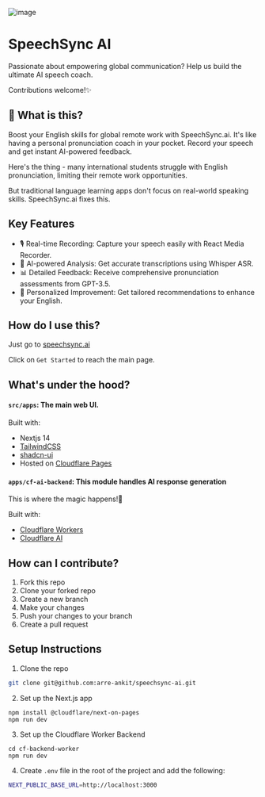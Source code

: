 
![image](https://github.com/user-attachments/assets/e1ccd982-c6b4-4d89-85fd-0c80b5034bba)


# SpeechSync AI
Passionate about empowering global communication? Help us build the ultimate AI speech coach.

Contributions welcome!✨

## 👀 What is this?

Boost your English skills for global remote work with SpeechSync.ai. It's like having a personal pronunciation coach in your pocket.
Record your speech and get instant AI-powered feedback.

Here's the thing - many international students struggle with English pronunciation, limiting their remote work opportunities.

But traditional language learning apps don't focus on real-world speaking skills.
SpeechSync.ai fixes this.

## Key Features
- 🎙️ Real-time Recording: Capture your speech easily with React Media Recorder.
- 🤖 AI-powered Analysis: Get accurate transcriptions using Whisper ASR.
- 📊 Detailed Feedback: Receive comprehensive pronunciation assessments from GPT-3.5.
- 🎯 Personalized Improvement: Get tailored recommendations to enhance your English.


## How do I use this?

Just go to [speechsync.ai](https://speechsync-ai.pages.dev/)

Click on `Get Started` to reach the main page.



## What's under the hood?
#### `src/apps`: The main web UI.

Built with:

- Nextjs 14
- [TailwindCSS](https://tailwindcss.com)
- [shadcn-ui](https://ui.shadcn.com)
- Hosted on [Cloudflare Pages](https://pages.cloudflare.com/)

#### `apps/cf-ai-backend`: This module handles AI response generation

This is where the magic happens!💫

Built with:

- [Cloudflare Workers](https://workers.cloudflare.com/)
- [Cloudflare AI](https://ai.cloudflare.com)


## How can I contribute?

1. Fork this repo
2. Clone your forked repo
3. Create a new branch
4. Make your changes
5. Push your changes to your branch
6. Create a pull request

## Setup Instructions

1. Clone the repo

```bash
git clone git@github.com:arre-ankit/speechsync-ai.git
```

2. Set up the Next.js app

```
npm install @cloudflare/next-on-pages
npm run dev
```

3. Set up the Cloudflare Worker Backend

```
cd cf-backend-worker
npm run dev
```

4. Create `.env` file in the root of the project and add the following:
```bash
NEXT_PUBLIC_BASE_URL=http://localhost:3000
```


